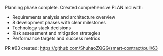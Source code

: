 Planning phase complete. Created comprehensive PLAN.md with:
- Requirements analysis and architecture overview
- 8 development phases with clear milestones  
- Technology stack decisions
- Risk assessment and mitigation strategies
- Performance targets and success metrics

PR #63 created: https://github.com/ShuhaoZQGG/smart-contract/pull/63
